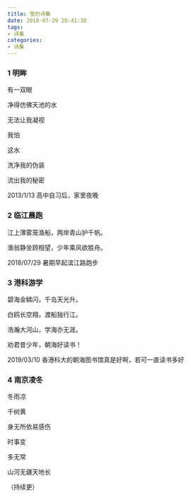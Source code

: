 ```yaml
---
title: 雪的诗集
date: 2018-07-29 20:41:38
tags:
- 诗集
categories:
- 诗集
---
```


### 1 明眸

有一双眼 

净得仿佛天池的水 

无法让我凝视 

我怕 

这水 

洗净我的伪装 

流出我的秘密 

2013/1/13 高中自习后，家里夜晚



### 2 临江晨跑

江上薄雾笼渔船，两岸青山护千帆。

渔翁静坐顾相望，少年乘风欲胜舟。

2018/07/29 暑期早起滨江路跑步



### 3 港科游学

碧海金鳞闪，千岛天光升。 

白鸥长空翔，渡船独行江。 

浩瀚大河山，学海亦无涯。 

劝君昔少年，朝海好读书！ 

2019/03/10 香港科大的朝海图书馆真是好啊，若可一直读书多好



### 4 南京凌冬

冬雨凉

千树黄

身无所依易感伤

时事变

多无常

山河无疆天地长



（持续更）